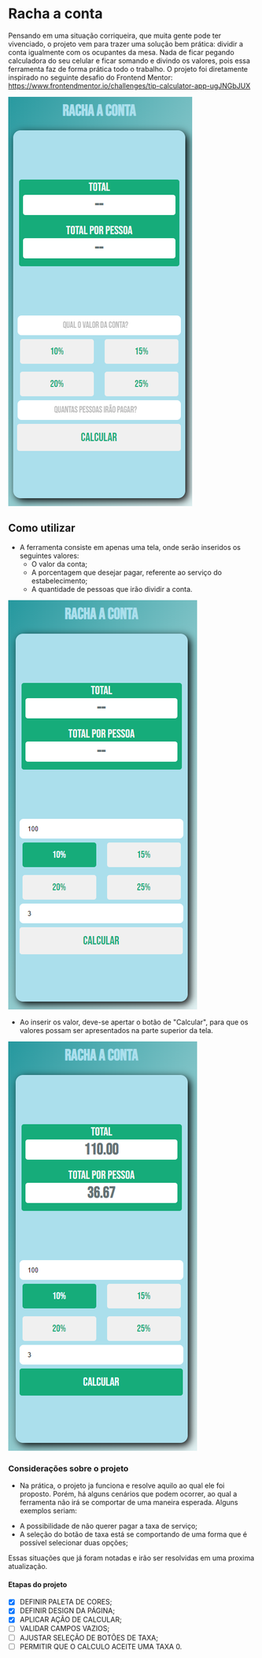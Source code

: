 # Racha a conta

Pensando em uma situação corriqueira, que muita gente pode ter vivenciado, o projeto vem para trazer uma solução bem prática: dividir a conta igualmente com os ocupantes da mesa.
Nada de ficar pegando calculadora do seu celular e ficar somando e divindo os valores, pois essa ferramenta faz de forma prática todo o trabalho.
O projeto foi diretamente inspirado no seguinte desafio do Frontend Mentor: https://www.frontendmentor.io/challenges/tip-calculator-app-ugJNGbJUX

![Imagem inicial da ferramenta](/assets/img/1.png)

## Como utilizar

- A ferramenta consiste em apenas uma tela, onde serão inseridos os seguintes valores:
  - O valor da conta;
  - A porcentagem que desejar pagar, referente ao serviço do estabelecimento;
  - A quantidade de pessoas que irão dividir a conta.

![Imagem inicial da ferramenta](/assets/img/2.png)

- Ao inserir os valor, deve-se apertar o botão de "Calcular", para que os valores possam ser apresentados na parte superior da tela.

![Imagem inicial da ferramenta](/assets/img/3.png)

### Considerações sobre o projeto

- Na prática, o projeto ja funciona e resolve aquilo ao qual ele foi proposto. Porém, há alguns cenários que podem ocorrer, ao qual a ferramenta não irá se comportar de uma maneira esperada.
  Alguns exemplos seriam:

* A possibilidade de não querer pagar a taxa de serviço;
* A seleção do botão de taxa está se comportando de uma forma que é possível selecionar duas opções;

Essas situações que já foram notadas e irão ser resolvidas em uma proxima atualização.

#### Etapas do projeto

- [x] DEFINIR PALETA DE CORES;
- [x] DEFINIR DESIGN DA PÁGINA;
- [x] APLICAR AÇÃO DE CALCULAR;
- [ ] VALIDAR CAMPOS VAZIOS;
- [ ] AJUSTAR SELEÇÃO DE BOTÕES DE TAXA;
- [ ] PERMITIR QUE O CALCULO ACEITE UMA TAXA 0.
